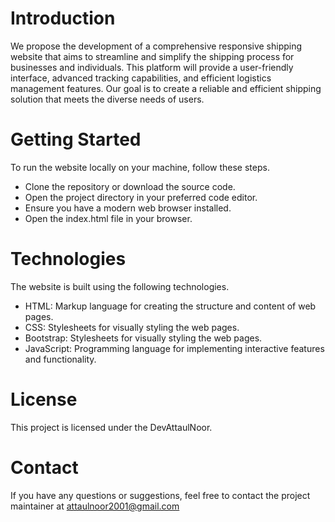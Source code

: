 # Introduction
We propose the development of a comprehensive responsive shipping website that aims to streamline and simplify the shipping process for businesses and individuals. This platform will provide a user-friendly interface, advanced tracking capabilities, and efficient logistics management features. Our goal is to create a reliable and efficient shipping solution that meets the diverse needs of users.

# Getting Started
To run the website locally on your machine, follow these steps.
- Clone the repository or download the source code.
- Open the project directory in your preferred code editor.
- Ensure you have a modern web browser installed.
- Open the index.html file in your browser.

# Technologies
The website is built using the following technologies.
- HTML: Markup language for creating the structure and content of web pages.
- CSS: Stylesheets for visually styling the web pages.
- Bootstrap: Stylesheets for visually styling the web pages.
- JavaScript: Programming language for implementing interactive features and functionality.

# License
This project is licensed under the DevAttaulNoor.

# Contact
If you have any questions or suggestions, feel free to contact the project maintainer at attaulnoor2001@gmail.com
